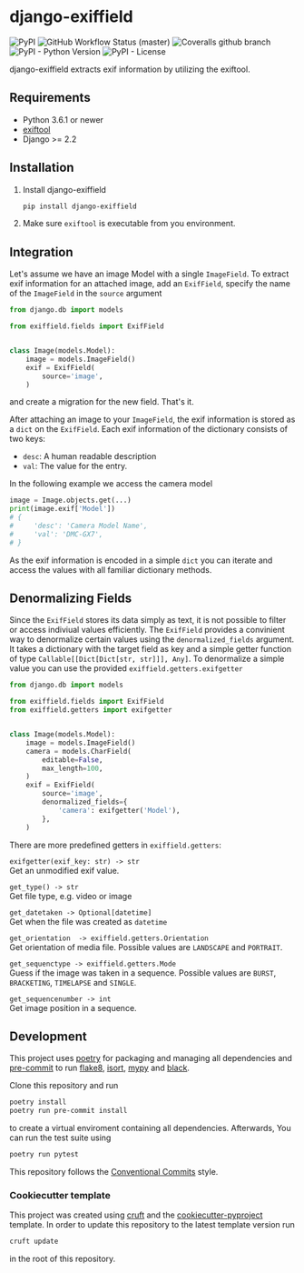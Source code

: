 # django-exiffield

![PyPI](https://img.shields.io/pypi/v/django-exiffield?style=flat-square)
![GitHub Workflow Status (master)](https://img.shields.io/github/workflow/status/escaped/django-exiffield/Test%20&%20Lint/master?style=flat-square)
![Coveralls github branch](https://img.shields.io/coveralls/github/escaped/django-exiffield/master?style=flat-square)
![PyPI - Python Version](https://img.shields.io/pypi/pyversions/django-exiffield?style=flat-square)
![PyPI - License](https://img.shields.io/pypi/l/django-exiffield?style=flat-square)

django-exiffield extracts exif information by utilizing the exiftool.

## Requirements

* Python 3.6.1 or newer
* [exiftool](https://www.sno.phy.queensu.ca/~phil/exiftool/)
* Django >= 2.2

## Installation

1. Install django-exiffield

   ```sh
   pip install django-exiffield
   ```

2. Make sure `exiftool` is executable from you environment.

## Integration

Let's assume we have an image Model with a single `ImageField`.
To extract exif information for an attached image, add an `ExifField`,
specify the name of the `ImageField` in the `source` argument

```python
from django.db import models

from exiffield.fields import ExifField


class Image(models.Model):
    image = models.ImageField()
    exif = ExifField(
        source='image',
    )
```

and create a migration for the new field.
That's it.

After attaching an image to your `ImageField`, the exif information is stored
as a `dict` on the `ExifField`.
Each exif information of the dictionary consists of two keys:

* `desc`: A human readable description
* `val`: The value for the entry.

In the following example we access the camera model

```python
image = Image.objects.get(...)
print(image.exif['Model'])
# {
#     'desc': 'Camera Model Name',
#     'val': 'DMC-GX7',
# }
```

As the exif information is encoded in a simple `dict` you can iterate and access
the values with all familiar dictionary methods.

## Denormalizing Fields

Since the `ExifField` stores its data simply as text, it is not possible to filter
or access indiviual values efficiently.
The `ExifField` provides a convinient way to denormalize certain values using
the `denormalized_fields` argument.
It takes a dictionary with the target field as key and a simple getter function of
type `Callable[[Dict[Dict[str, str]]], Any]`.
To denormalize a simple value you can use the provided `exiffield.getters.exifgetter`

```python
from django.db import models

from exiffield.fields import ExifField
from exiffield.getters import exifgetter


class Image(models.Model):
    image = models.ImageField()
    camera = models.CharField(
        editable=False,
        max_length=100,
    )
    exif = ExifField(
        source='image',
        denormalized_fields={
            'camera': exifgetter('Model'),
        },
    )
```

There are more predefined getters in `exiffield.getters`:

`exifgetter(exif_key: str) -> str`  
Get an unmodified exif value.

`get_type() -> str`  
Get file type, e.g. video or image

`get_datetaken -> Optional[datetime]`  
Get when the file was created as `datetime`

`get_orientation  -> exiffield.getters.Orientation`  
Get orientation of media file.
Possible values are `LANDSCAPE` and `PORTRAIT`.

`get_sequenctype -> exiffield.getters.Mode`  
Guess if the image was taken in a sequence.
Possible values are `BURST`, `BRACKETING`, `TIMELAPSE` and `SINGLE`.

`get_sequencenumber -> int`  
Get image position in a sequence.

## Development

This project uses [poetry](https://poetry.eustace.io/) for packaging and
managing all dependencies and [pre-commit](https://pre-commit.com/) to run
[flake8](http://flake8.pycqa.org/), [isort](https://pycqa.github.io/isort/),
[mypy](http://mypy-lang.org/) and [black](https://github.com/python/black).

Clone this repository and run

```bash
poetry install
poetry run pre-commit install
```

to create a virtual enviroment containing all dependencies.
Afterwards, You can run the test suite using

```bash
poetry run pytest
```

This repository follows the [Conventional Commits](https://www.conventionalcommits.org/)
style.

### Cookiecutter template

This project was created using [cruft](https://github.com/cruft/cruft) and the
[cookiecutter-pyproject](https://github.com/escaped/cookiecutter-pypackage) template.
In order to update this repository to the latest template version run

```sh
cruft update
```

in the root of this repository.

